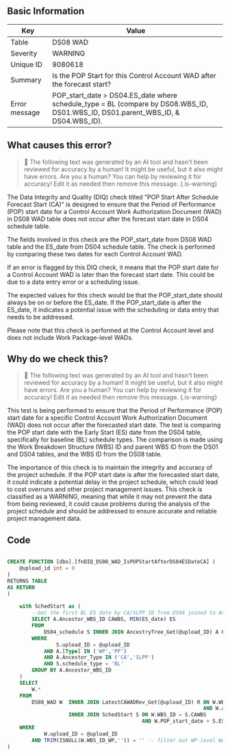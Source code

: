 ## Basic Information
| Key         | Value          |
|-------------|----------------|
| Table       | DS08 WAD |
| Severity    | WARNING |
| Unique ID   | 9080618   |
| Summary     | Is the POP Start for this Control Account WAD after the forecast start? |
| Error message | POP_start_date > DS04.ES_date where schedule_type = BL (compare by DS08.WBS_ID, DS01.WBS_ID, DS01.parent_WBS_ID, & DS04.WBS_ID). |

## What causes this error?

> :robot: The following text was generated by an AI tool and hasn't been reviewed for accuracy by a human! It might be useful, but it also might have errors. Are you a human? You can help by reviewing it for accuracy! Edit it as needed then remove this message.
{.is-warning}

The Data Integrity and Quality (DIQ) check titled "POP Start After Schedule Forecast Start (CA)" is designed to ensure that the Period of Performance (POP) start date for a Control Account Work Authorization Document (WAD) in DS08 WAD table does not occur after the forecast start date in DS04 schedule table. 

The fields involved in this check are the POP_start_date from DS08 WAD table and the ES_date from DS04 schedule table. The check is performed by comparing these two dates for each Control Account WAD. 

If an error is flagged by this DIQ check, it means that the POP start date for a Control Account WAD is later than the forecast start date. This could be due to a data entry error or a scheduling issue. 

The expected values for this check would be that the POP_start_date should always be on or before the ES_date. If the POP_start_date is after the ES_date, it indicates a potential issue with the scheduling or data entry that needs to be addressed. 

Please note that this check is performed at the Control Account level and does not include Work Package-level WADs.
## Why do we check this?

> :robot: The following text was generated by an AI tool and hasn't been reviewed for accuracy by a human! It might be useful, but it also might have errors. Are you a human? You can help by reviewing it for accuracy! Edit it as needed then remove this message.
{.is-warning}

This test is being performed to ensure that the Period of Performance (POP) start date for a specific Control Account Work Authorization Document (WAD) does not occur after the forecasted start date. The test is comparing the POP start date with the Early Start (ES) date from the DS04 table, specifically for baseline (BL) schedule types. The comparison is made using the Work Breakdown Structure (WBS) ID and parent WBS ID from the DS01 and DS04 tables, and the WBS ID from the DS08 table.

The importance of this check is to maintain the integrity and accuracy of the project schedule. If the POP start date is after the forecasted start date, it could indicate a potential delay in the project schedule, which could lead to cost overruns and other project management issues. This check is classified as a WARNING, meaning that while it may not prevent the data from being reviewed, it could cause problems during the analysis of the project schedule and should be addressed to ensure accurate and reliable project management data.
## Code

```sql

CREATE FUNCTION [dbo].[fnDIQ_DS08_WAD_IsPOPStartAfterDS04ESDateCA] (
	@upload_id int = 0
)
RETURNS TABLE
AS RETURN
(
	
	with SchedStart as (
		--Get the first BL ES date by CA/SLPP ID from DS04 joined to AncestryTree.
		SELECT A.Ancestor_WBS_ID CAWBS, MIN(ES_date) ES
		FROM 
			DS04_schedule S INNER JOIN AncestryTree_Get(@upload_ID) A ON S.WBS_ID = A.WBS_ID
		WHERE
				S.upload_ID = @upload_ID
			AND A.[Type] IN ('WP','PP')
			AND A.Ancestor_Type IN ('CA','SLPP')
			AND S.schedule_type = 'BL'
		GROUP BY A.Ancestor_WBS_ID
	)
	SELECT 
		W.*
	FROM
		DS08_WAD W 	INNER JOIN LatestCAWADRev_Get(@upload_ID) R ON W.WBS_ID = R.WBS_ID 
																AND W.auth_PM_date = R.PMauth
					INNER JOIN SchedStart S ON W.WBS_ID = S.CAWBS
											AND W.POP_start_date > S.ES
	WHERE
			W.upload_ID = @upload_ID
		AND TRIM(ISNULL(W.WBS_ID_WP,'')) = '' -- filter out WP-level WADs
)
```
